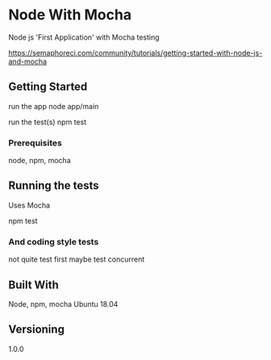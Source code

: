 # Node With Mocha

Node js 'First Application' with Mocha testing

https://semaphoreci.com/community/tutorials/getting-started-with-node-js-and-mocha

## Getting Started

run the app
node app/main

run the test(s)
npm test

### Prerequisites

node, npm, mocha

## Running the tests

Uses Mocha

npm test

### And coding style tests

not quite test first
maybe test concurrent

## Built With

Node, npm, mocha 
Ubuntu 18.04

## Versioning

1.0.0

